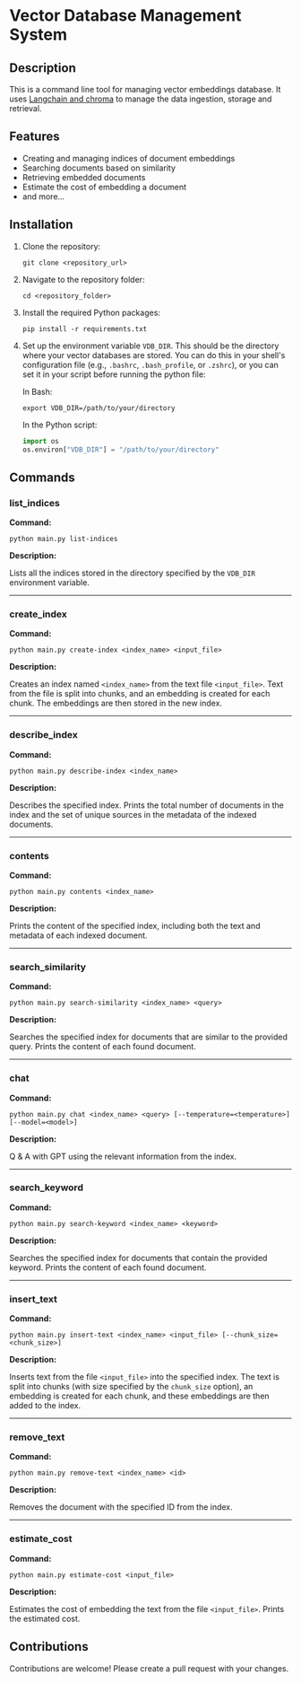# Vector Database Management System

## Description
This is a command line tool for managing vector embeddings database. It uses [Langchain and chroma](https://blog.langchain.dev/langchain-chroma/) to manage the data ingestion, storage and retrieval. 

## Features
- Creating and managing indices of document embeddings
- Searching documents based on similarity
- Retrieving embedded documents
- Estimate the cost of embedding a document
- and more...

## Installation
1. Clone the repository:
   ```
   git clone <repository_url>
   ```

2. Navigate to the repository folder:
   ```
   cd <repository_folder>
   ```

3. Install the required Python packages:
   ```
   pip install -r requirements.txt
   ```

4. Set up the environment variable `VDB_DIR`. This should be the directory where your vector databases are stored. You can do this in your shell's configuration file (e.g., `.bashrc`, `.bash_profile`, or `.zshrc`), or you can set it in your script before running the python file:

   In Bash:
   ```
   export VDB_DIR=/path/to/your/directory
   ```

   In the Python script:
   ```python
   import os
   os.environ["VDB_DIR"] = "/path/to/your/directory"
   ```

## Commands

### list_indices

**Command:**

```
python main.py list-indices
```

**Description:**

Lists all the indices stored in the directory specified by the `VDB_DIR` environment variable.

---

### create_index

**Command:**

```
python main.py create-index <index_name> <input_file>
```

**Description:**

Creates an index named `<index_name>` from the text file `<input_file>`. Text from the file is split into chunks, and an embedding is created for each chunk. The embeddings are then stored in the new index.

---

### describe_index

**Command:**

```
python main.py describe-index <index_name>
```

**Description:**

Describes the specified index. Prints the total number of documents in the index and the set of unique sources in the metadata of the indexed documents.

---

### contents

**Command:**

```
python main.py contents <index_name>
```

**Description:**

Prints the content of the specified index, including both the text and metadata of each indexed document.

---

### search_similarity

**Command:**

```
python main.py search-similarity <index_name> <query>
```

**Description:**

Searches the specified index for documents that are similar to the provided query. Prints the content of each found document.

---

### chat

**Command:**

```
python main.py chat <index_name> <query> [--temperature=<temperature>] [--model=<model>]
```

**Description:**

Q & A with GPT using the relevant information from the index. 

---

### search_keyword

**Command:**

```
python main.py search-keyword <index_name> <keyword>
```

**Description:**

Searches the specified index for documents that contain the provided keyword. Prints the content of each found document.

---

### insert_text

**Command:**

```
python main.py insert-text <index_name> <input_file> [--chunk_size=<chunk_size>]
```

**Description:**

Inserts text from the file `<input_file>` into the specified index. The text is split into chunks (with size specified by the `chunk_size` option), an embedding is created for each chunk, and these embeddings are then added to the index.

---

### remove_text

**Command:**

```
python main.py remove-text <index_name> <id>
```

**Description:**

Removes the document with the specified ID from the index.

---

### estimate_cost

**Command:**

```
python main.py estimate-cost <input_file>
```

**Description:**

Estimates the cost of embedding the text from the file `<input_file>`. Prints the estimated cost.


## Contributions
Contributions are welcome! Please create a pull request with your changes.
